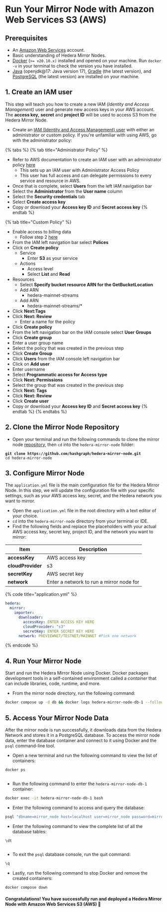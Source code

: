 # Run Your Mirror Node with Amazon Web Services S3 (AWS)

## Prerequisites

- An [Amazon Web Services](https://aws.amazon.com/free/?trk=ps\_a131L0000085DvcQAE\\\\&trkCampaign=acq\_paid\_search\_brand\\\\&sc\_channel=ps\\\\&sc\_campaign=acquisition\_US\\\\&sc\_publisher=google\\\\&sc\_category=core\\\\&sc\_country=US\\\\&sc\_geo=NAMER\\\\&sc\_outcome=acq\\\\&sc\_detail=aws%20account\\\\&sc\_content=Account\_e\\\\&sc\_segment=432339156165\\\\&sc\_medium=ACQ-P|PS-GO|Brand|Desktop|SU|AWS|Core|US|EN|Text\\\\&s\_kwcid=AL!4422!3!432339156165!e!!g!!aws%20account\\\\&ef\_id=Cj0KCQjw8IaGBhCHARIsAGIRRYrLfWc3ykRf\_hAUeVvf4nNEYvacHwk\_w1jAuSj6hQZ8\_muh0T5p3acaAkZDEALw\_wcB:G:s\\\\&s\_kwcid=AL!4422!3!432339156165!e!!g!!aws%20account\\\\&all-free-tier.sort-by=item.additionalFields.SortRank\\\\&all-free-tier.sort-order=asc\\\\&awsf.Free%20Tier%20Types=*all\\\\&awsf.Free%20Tier%20Categories=*all) account.
- Basic understanding of Hedera Mirror Nodes.
- [Docker](https://www.docker.com/) (`>= v20.10.x)` installed and opened on your machine. Run `docker -v` in your terminal to check the version you have installed.
- [Java](https://www.java.com/en/) (openjdk@17: Java version 17), [Gradle](https://gradle.org/install/) (the latest version), and [PostgreSQL](https://www.postgresql.org/) (the latest version) are installed on your machine.

## 1. Create an IAM user

This step will teach you how to create a new IAM (_Identity and Access Management)_ user and generate new access keys in your AWS account. The **access key,** **secret** and **project ID** will be used to access S3 from the Hedera Mirror Node.

- Create an [IAM (Identity and Access Management) user](https://docs.aws.amazon.com/IAM/latest/UserGuide/getting-set-up.html#create-an-admin) with either an administrator or custom policy. If you're unfamiliar with using AWS, go with the administrator policy:

{% tabs %}
{% tab title="Administrator Policy" %}

- Refer to AWS documentation to create an IAM user with an administrator policy [here](https://docs.aws.amazon.com/IAM/latest/UserGuide/getting-started\_create-admin-group.html)
  - This sets up an IAM user with Administrator Access Policy
  - This user has full access and can delegate permissions to every service and resource in AWS.
- Once that is complete, select **Users** from the left IAM navigation bar
- Select the **Administrator** from the **User name** column
- Select the **Security credentials** tab
- Select **Create access key**
- Copy or download your **Access key ID** and **Secret access key**
  {% endtab %}

{% tab title="Custom Policy" %}

- Enable access to billing data
  - Follow step 2 [here](https://docs.aws.amazon.com/IAM/latest/UserGuide/getting-started\_create-admin-group.html)
- From the IAM left navigation bar select **Polices**
- Click on **Create policy**
  - Service
    - Enter **S3** as your service
  - Actions
    - Access level
    - Select **List** and **Read**
- Resources
  - Select **Specify bucket resource ARN for the GetBucketLocation**
  - Add ARN
    - hedera-mainnet-streams
  - Add ARN
    - hedera-mainnet-streams/\*
- Click **Next:Tags**
- Click **Next: Review**
  - Enter a name for the policy
- Click **Create policy**
- From the left navigation bar on the IAM console select **User** **Groups**
- Click **Create group**
- Enter a user group name
- Select the policy that was created in the previous step
- Click **Create Group**
- Click **Users** from the IAM console left navigation bar
- Click on **Add user**
- Enter username
- Select **Programmatic access for Access type**
- Click **Next: Permissions**
- Select the group that was created in the previous step
- Click **Next: Tags**
- Click **Next: Review**
- Click **Create user**
- Copy or download your **Access key ID** and **Secret access key**
  {% endtab %}
  {% endtabs %}

## 2. Clone the Mirror Node Repository

- Open your terminal and run the following commands to clone the mirror node [repository](https://github.com/hashgraph/hedera-mirror-node), then `cd` into the `hedera-mirror-node` folder:

<pre class="language-bash"><code class="lang-bash"><strong>git clone https://github.com/hashgraph/hedera-mirror-node.git
</strong>cd hedera-mirror-node
</code></pre>

## 3. Configure Mirror Node

The `application.yml` file is the main configuration file for the Hedera Mirror Node. In this step, we will update the configuration file with your specific settings, such as your AWS access key, secret, and the Hedera network you want to mirror.

- Open the `application.yml` file in the root directory with a text editor of your choice.
- `cd` into the `hedera-mirror-node` directory from your terminal or IDE.
- Find the following fields and replace the placeholders with your actual AWS access key, secret key, project ID, and the network you want to mirror:

| Item              | Description                              |
| ----------------- | ---------------------------------------- |
| **accessKey**     | AWS access key                           |
| **cloudProvider** | s3                                       |
| **secretKey**     | AWS secret key                           |
| **network**       | Enter a network to run a mirror node for |

{% code title="application.yml" %}

```yaml
hedera:
  mirror:
    importer: 
      downloader:
        accessKey: ENTER ACCESS KEY HERE
        cloudProvider: "s3"
        secretKey: ENTER SECRET KEY HERE
      network: PREVIEWNET/TESTNET/MAINNET #Pick one network
```

{% endcode %}

## 4. Run Your Mirror Node

Start and run the Hedera Mirror Node using Docker. Docker packages development tools in a self-contained environment called a _container_ that can include libraries, code, runtime, and more.

- From the mirror node directory, run the following command:

```bash
docker compose up -d db && docker logs hedera-mirror-node-db-1 --follow
```

## 5. Access Your Mirror Node Data

After the mirror node is run successfully, it downloads data from the Hedera Network and stores it in a PostgreSQL database. To access the mirror node data, enter the database container and connect to it using Docker and the `psql` command-line tool.

- Open a new terminal and run the following command to view the list of containers:

```bash
docker ps
```

<figure><img src="https://github.com/hashgraph/hedera-docs/blob/l10n_translation-staging/zh-CN/zh/.gitbook/assets/docker%20ps%20(1).png" alt=""><figcaption></figcaption></figure>

- Run the following command to enter the `hedera-mirror-node-db-1` container:

```bash
docker exec -it hedera-mirror-node-db-1 bash
```

- Enter the following command to access and query the database:

```bash
psql "dbname=mirror_node host=localhost user=mirror_node password=mirror_node_pass port=5432"
```

- Enter the following command to view the complete list of all the database tables:

```bash
\dt
```

<figure><img src="https://github.com/hashgraph/hedera-docs/blob/l10n_translation-staging/zh-CN/zh/.gitbook/assets/list%20of%20relations%20s3%20mirror.png" alt=""><figcaption></figcaption></figure>

- To exit the `psql` database console, run the quit command:

```bash
\q
```

- Lastly, run the following command to stop Docker and remove the created containers:

```bash
docker compose down
```

#### Congratulations! You have successfully run and deployed a Hedera Mirror Node with Amazon Web Services S3 (AWS) 🚀
